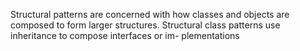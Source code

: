 Structural patterns are concerned with how classes and objects are composed to form larger structures. Structural class patterns use inheritance to compose interfaces or im-
plementations